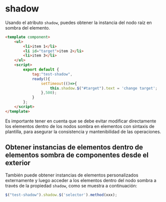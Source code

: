 # shadow

Usando el atributo `shadow`, puedes obtener la instancia del nodo raíz en sombra del elemento.

<comp-viewer comp-name="test-shadow">

```html
<template component>
    <ul>
        <li>item 1</li>
        <li id="target">item 2</li>
        <li>item 3</li>
    </ul>
    <script>
        export default {
            tag:"test-shadow",
            ready(){
                setTimeout(()=>{
                    this.shadow.$("#target").text = 'change target';
                },500);
            }
        };
    </script>
</template>
```

</comp-viewer>

Es importante tener en cuenta que se debe evitar modificar directamente los elementos dentro de los nodos sombra en elementos con sintaxis de plantilla, para asegurar la consistencia y mantenibilidad de las operaciones.

## Obtener instancias de elementos dentro de elementos sombra de componentes desde el exterior

También puede obtener instancias de elementos personalizados externamente y luego acceder a los elementos dentro del nodo sombra a través de la propiedad `shadow`, como se muestra a continuación:

```javascript
$("test-shadow").shadow.$('selector').method(xxx);
```